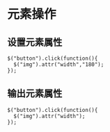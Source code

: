 # 元素操作

## 设置元素属性

```
$("button").click(function(){
  $("img").attr("width","180");
});
```

## 输出元素属性

```
$("button").click(function(){
  $("img").attr("width");
});
```